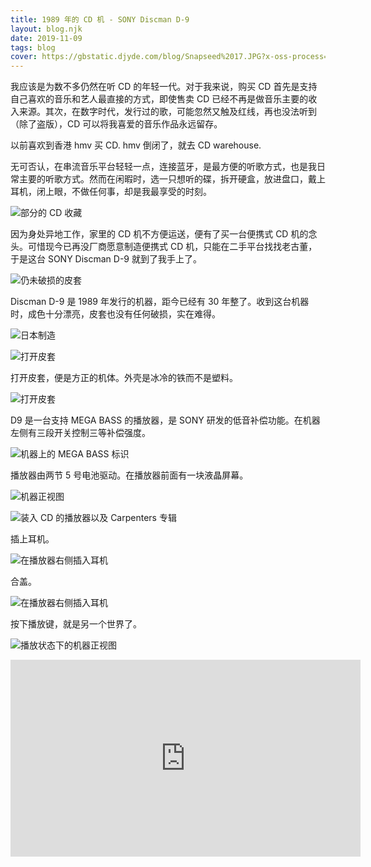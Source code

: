 ```yaml
---
title: 1989 年的 CD 机 - SONY Discman D-9
layout: blog.njk
date: 2019-11-09
tags: blog
cover: https://gbstatic.djyde.com/blog/Snapseed%2017.JPG?x-oss-process=style/80
---
```


我应该是为数不多仍然在听 CD 的年轻一代。对于我来说，购买 CD 首先是支持自己喜欢的音乐和艺人最直接的方式，即使售卖 CD 已经不再是做音乐主要的收入来源。其次，在数字时代，发行过的歌，可能忽然又触及红线，再也没法听到（除了盗版），CD 可以将我喜爱的音乐作品永远留存。

以前喜欢到香港 hmv 买 CD. hmv 倒闭了，就去 CD warehouse.

无可否认，在串流音乐平台轻轻一点，连接蓝牙，是最方便的听歌方式，也是我日常主要的听歌方式。然而在闲暇时，选一只想听的碟，拆开硬盒，放进盘口，戴上耳机，闭上眼，不做任何事，却是我最享受的时刻。

![部分的 CD 收藏](https://gbstatic.djyde.com/blog/Snapseed%2013.JPG?x-oss-process=style/80)

因为身处异地工作，家里的 CD 机不方便运送，便有了买一台便携式 CD 机的念头。可惜现今已再没厂商愿意制造便携式 CD 机，只能在二手平台找找老古董，于是这台 SONY Discman D-9 就到了我手上了。

![仍未破损的皮套](https://gbstatic.djyde.com/blog/Snapseed%2011.JPG?x-oss-process=style/80)

Discman D-9 是 1989 年发行的机器，距今已经有 30 年整了。收到这台机器时，成色十分漂亮，皮套也没有任何破损，实在难得。

![日本制造](https://gbstatic.djyde.com/blog/Snapseed%2012.JPG?x-oss-process=style/80)

![打开皮套](https://gbstatic.djyde.com/blog/Snapseed%2014.JPG?x-oss-process=style/80)

打开皮套，便是方正的机体。外壳是冰冷的铁而不是塑料。

![打开皮套](https://gbstatic.djyde.com/blog/Snapseed%2018.JPG?x-oss-process=style/80)

D9 是一台支持 MEGA BASS 的播放器，是 SONY 研发的低音补偿功能。在机器左侧有三段开关控制三等补偿强度。

![机器上的 MEGA BASS 标识](https://gbstatic.djyde.com/blog/Snapseed%2016.JPG?x-oss-process=style/80)

播放器由两节 5 号电池驱动。在播放器前面有一块液晶屏幕。

![机器正视图](https://gbstatic.djyde.com/blog/Snapseed%2015.JPG?x-oss-process=style/80)

![装入 CD 的播放器以及 Carpenters 专辑](https://gbstatic.djyde.com/blog/Snapseed%2019.JPG?x-oss-process=style/80)

插上耳机。

![在播放器右侧插入耳机](https://gbstatic.djyde.com/blog/Snapseed%2021.JPG?x-oss-process=style/80)

合盖。

![在播放器右侧插入耳机](https://gbstatic.djyde.com/blog/Snapseed%2020.JPG?x-oss-process=style/80)

按下播放键，就是另一个世界了。

![播放状态下的机器正视图](https://gbstatic.djyde.com/blog/Snapseed%2022.JPG?x-oss-process=style/80)

<iframe width="560" height="315" src="https://www.youtube.com/embed/kexa1wB8vmM" frameborder="0" allow="accelerometer; autoplay; encrypted-media; gyroscope; picture-in-picture" allowfullscreen></iframe>